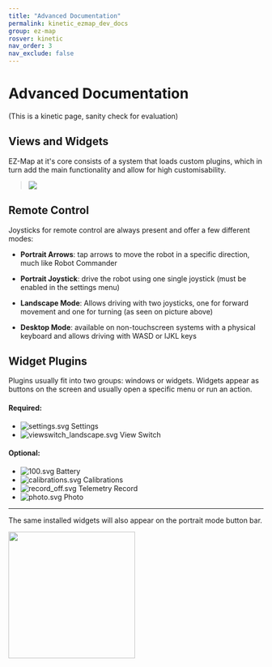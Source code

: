 ```yaml
---
title: "Advanced Documentation"
permalink: kinetic_ezmap_dev_docs
group: ez-map
rosver: kinetic
nav_order: 3
nav_exclude: false
---
```


# Advanced Documentation

(This is a kinetic page, sanity check for evaluation)

## Views and Widgets

EZ-Map at it's core consists of a system that loads custom plugins, which in turn add the main functionality and allow for high customisability.

> ![](assets/ezmap/ezmap_core.png)

## Remote Control

Joysticks for remote control are always present and offer a few different modes:

- **Portrait Arrows**: tap arrows to move the robot in a specific direction, much like Robot Commander

- **Portrait Joystick**: drive the robot using one single joystick (must be enabled in the settings menu)

- **Landscape Mode**: Allows driving with two joysticks, one for forward movement and one for turning (as seen on picture above)

- **Desktop Mode**: available on non-touchscreen systems with a physical keyboard and allows driving with WASD or IJKL keys

## Widget Plugins

Plugins usually fit into two groups: windows or widgets. Widgets appear as buttons on the screen and usually open a specific menu or run an action. 

#### Required:

- ![settings.svg](assets/ezmap/settings.svg) Settings
- ![viewswitch_landscape.svg](assets/ezmap/viewswitch_landscape.svg) View Switch

#### Optional:

- ![100.svg](assets/ezmap/100.svg) Battery
- ![calibrations.svg](assets/ezmap/calibrations.svg) Calibrations
- ![record_off.svg](assets/ezmap/record_off.svg) Telemetry Record
- ![photo.svg](assets/ezmap/photo.svg) Photo


---

The same installed widgets will also appear on the portrait mode button bar.

<img src="/assets/ezmap/portrait.png" alt="" width="250">

